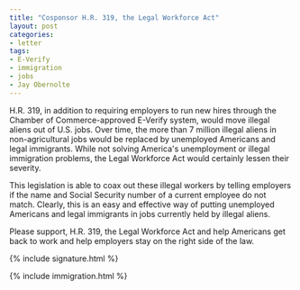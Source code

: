 ```yaml
---
title: "Cosponsor H.R. 319, the Legal Workforce Act"
layout: post
categories:
- letter
tags:
- E-Verify
- immigration
- jobs
- Jay Obernolte
---
```


H.R. 319, in addition to requiring employers to run new hires through the Chamber of Commerce-approved E-Verify system, would move illegal aliens out of U.S. jobs. Over time, the more than 7 million illegal aliens in non-agricultural jobs would be replaced by unemployed Americans and legal immigrants. While not solving America's unemployment or illegal immigration problems, the Legal Workforce Act would certainly lessen their severity.

This legislation is able to coax out these illegal workers by telling employers if the name and Social Security number of a current employee do not match. Clearly, this is an easy and effective way of putting unemployed Americans and legal immigrants in jobs currently held by illegal aliens.

Please support, H.R. 319, the Legal Workforce Act and help Americans get back to work and help employers stay on the right side of the law.

{% include signature.html %}

{% include immigration.html %}
